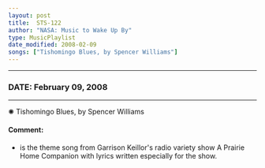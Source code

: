 ```yaml
---
layout: post
title:  STS-122
author: "NASA: Music to Wake Up By"
type: MusicPlaylist
date_modified: 2008-02-09
songs: ["Tishomingo Blues, by Spencer Williams"]
---
```


----
### DATE: February 09, 2008
----
✺ Tishomingo Blues, by Spencer Williams

#### Comment:
* is the theme song from Garrison Keillor's radio variety show A Prairie Home Companion with lyrics written especially for the show.



<br/>
<center>
	<a target="_blank"
	   href="https://twitter.com/intent/tweet?hashtags=Space,NASA,Playlist,NASAWakeupCalls,SpaceProgram&text={{ page.author}}, '{{ page.songs.first }}' {{ page.title }}, {{ page.date | date: '%B %d, %Y' }}. {{ site.url }}{{ page.url }}&via=nasawakeupcalls"><i class="fab fa-twitter" alt="Tweet this page" style="font-size: 1.3em;"></i></a>
	&nbsp; 	<i class="fas fa-user-astronaut" style="font-size: 1.5em;"></i> &nbsp;
    <a type="amzn" search="'Tishomingo Blues, by Spencer Williams'" category="popular music">
    <i class="fab fa-amazon" style="font-size: 1.3em;"></i></a>
</center>
